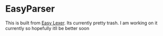 # EasyParser

This is built from [Easy Lexer](https://github.com/Thespyinthehole/EasyLexer). Its currently pretty trash. I am working on it currently so hopefully itll be better soon
